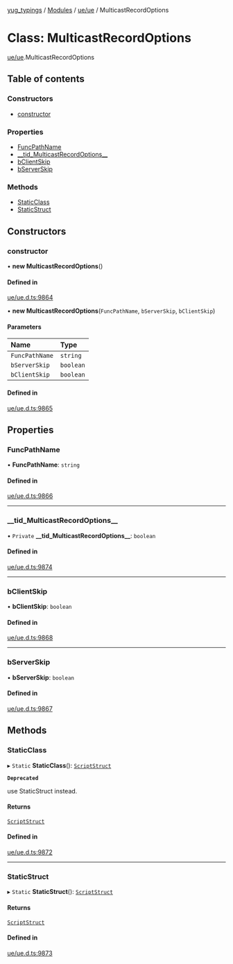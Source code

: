 [yug_typings](../README.md) / [Modules](../modules.md) / [ue/ue](../modules/ue_ue.md) / MulticastRecordOptions

# Class: MulticastRecordOptions

[ue/ue](../modules/ue_ue.md).MulticastRecordOptions

## Table of contents

### Constructors

- [constructor](ue_ue.MulticastRecordOptions.md#constructor)

### Properties

- [FuncPathName](ue_ue.MulticastRecordOptions.md#funcpathname)
- [\_\_tid\_MulticastRecordOptions\_\_](ue_ue.MulticastRecordOptions.md#__tid_multicastrecordoptions__)
- [bClientSkip](ue_ue.MulticastRecordOptions.md#bclientskip)
- [bServerSkip](ue_ue.MulticastRecordOptions.md#bserverskip)

### Methods

- [StaticClass](ue_ue.MulticastRecordOptions.md#staticclass)
- [StaticStruct](ue_ue.MulticastRecordOptions.md#staticstruct)

## Constructors

### constructor

• **new MulticastRecordOptions**()

#### Defined in

[ue/ue.d.ts:9864](https://github.com/YugMetaverse/yug_typings/blob/b7d9b19/ue/ue.d.ts#L9864)

• **new MulticastRecordOptions**(`FuncPathName`, `bServerSkip`, `bClientSkip`)

#### Parameters

| Name | Type |
| :------ | :------ |
| `FuncPathName` | `string` |
| `bServerSkip` | `boolean` |
| `bClientSkip` | `boolean` |

#### Defined in

[ue/ue.d.ts:9865](https://github.com/YugMetaverse/yug_typings/blob/b7d9b19/ue/ue.d.ts#L9865)

## Properties

### FuncPathName

• **FuncPathName**: `string`

#### Defined in

[ue/ue.d.ts:9866](https://github.com/YugMetaverse/yug_typings/blob/b7d9b19/ue/ue.d.ts#L9866)

___

### \_\_tid\_MulticastRecordOptions\_\_

• `Private` **\_\_tid\_MulticastRecordOptions\_\_**: `boolean`

#### Defined in

[ue/ue.d.ts:9874](https://github.com/YugMetaverse/yug_typings/blob/b7d9b19/ue/ue.d.ts#L9874)

___

### bClientSkip

• **bClientSkip**: `boolean`

#### Defined in

[ue/ue.d.ts:9868](https://github.com/YugMetaverse/yug_typings/blob/b7d9b19/ue/ue.d.ts#L9868)

___

### bServerSkip

• **bServerSkip**: `boolean`

#### Defined in

[ue/ue.d.ts:9867](https://github.com/YugMetaverse/yug_typings/blob/b7d9b19/ue/ue.d.ts#L9867)

## Methods

### StaticClass

▸ `Static` **StaticClass**(): [`ScriptStruct`](ue_ue.ScriptStruct.md)

**`Deprecated`**

use StaticStruct instead.

#### Returns

[`ScriptStruct`](ue_ue.ScriptStruct.md)

#### Defined in

[ue/ue.d.ts:9872](https://github.com/YugMetaverse/yug_typings/blob/b7d9b19/ue/ue.d.ts#L9872)

___

### StaticStruct

▸ `Static` **StaticStruct**(): [`ScriptStruct`](ue_ue.ScriptStruct.md)

#### Returns

[`ScriptStruct`](ue_ue.ScriptStruct.md)

#### Defined in

[ue/ue.d.ts:9873](https://github.com/YugMetaverse/yug_typings/blob/b7d9b19/ue/ue.d.ts#L9873)
